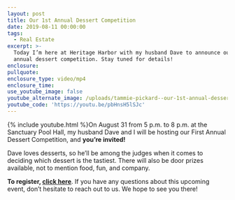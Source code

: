 ```yaml
---
layout: post
title: Our 1st Annual Dessert Competition
date: 2019-08-11 00:00:00
tags:
  - Real Estate
excerpt: >-
  Today I’m here at Heritage Harbor with my husband Dave to announce our first
  annual dessert competition. Stay tuned for details!
enclosure:
pullquote:
enclosure_type: video/mp4
enclosure_time:
use_youtube_image: false
youtube_alternate_image: /uploads/tammie-pickard--our-1st-annual-dessert-competition-youtube.jpg
youtube_code: 'https://youtu.be/pbHnsH5lSJc'
---
```


{% include youtube.html %}On August 31 from 5 p.m. to 8 p.m. at the Sanctuary Pool Hall, my husband Dave and I will be hosting our First Annual Dessert Competition, and **you’re invited\!**

Dave loves desserts, so he’ll be among the judges when it comes to deciding which dessert is the tastiest. There will also be door prizes available, not to mention food, fun, and company.

**To register, <u><a target="_blank" href="https://www.eventbrite.com/e/first-annual-around-the-harbour-registration-68599891121">click here</a></u>**. If you have any questions about this upcoming event, don’t hesitate to reach out to us. We hope to see you there\!
